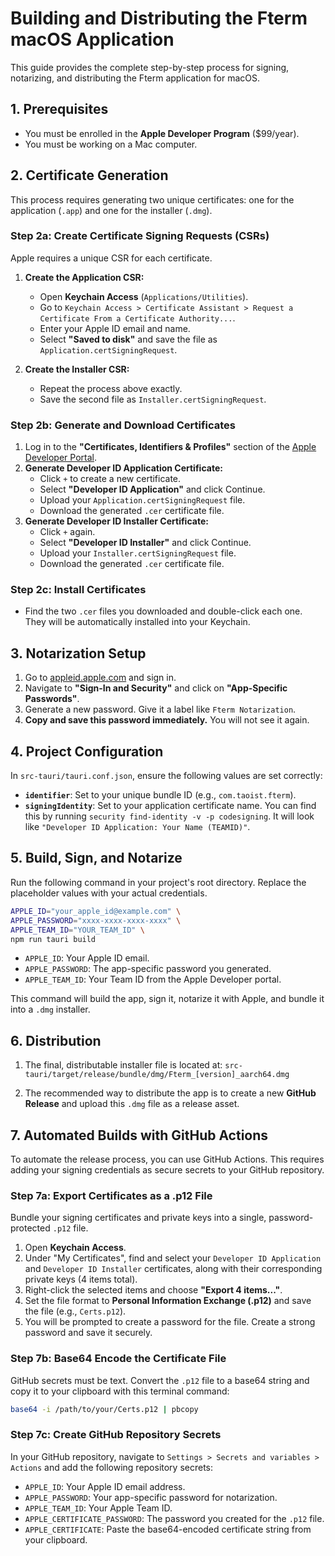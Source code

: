 # Building and Distributing the Fterm macOS Application

This guide provides the complete step-by-step process for signing, notarizing, and distributing the Fterm application for macOS.

## 1. Prerequisites

- You must be enrolled in the **Apple Developer Program** ($99/year).
- You must be working on a Mac computer.

## 2. Certificate Generation

This process requires generating two unique certificates: one for the application (`.app`) and one for the installer (`.dmg`).

### Step 2a: Create Certificate Signing Requests (CSRs)

Apple requires a unique CSR for each certificate.

1.  **Create the Application CSR:**
    - Open **Keychain Access** (`Applications/Utilities`).
    - Go to `Keychain Access > Certificate Assistant > Request a Certificate From a Certificate Authority...`.
    - Enter your Apple ID email and name.
    - Select **"Saved to disk"** and save the file as `Application.certSigningRequest`.

2.  **Create the Installer CSR:**
    - Repeat the process above exactly.
    - Save the second file as `Installer.certSigningRequest`.

### Step 2b: Generate and Download Certificates

1.  Log in to the **"Certificates, Identifiers & Profiles"** section of the [Apple Developer Portal](https://developer.apple.com/account/resources/certificates/list).
2.  **Generate Developer ID Application Certificate:**
    - Click `+` to create a new certificate.
    - Select **"Developer ID Application"** and click Continue.
    - Upload your `Application.certSigningRequest` file.
    - Download the generated `.cer` certificate file.
3.  **Generate Developer ID Installer Certificate:**
    - Click `+` again.
    - Select **"Developer ID Installer"** and click Continue.
    - Upload your `Installer.certSigningRequest` file.
    - Download the generated `.cer` certificate file.

### Step 2c: Install Certificates

- Find the two `.cer` files you downloaded and double-click each one. They will be automatically installed into your Keychain.

## 3. Notarization Setup

1.  Go to [appleid.apple.com](https://appleid.apple.com) and sign in.
2.  Navigate to **"Sign-In and Security"** and click on **"App-Specific Passwords"**.
3.  Generate a new password. Give it a label like `Fterm Notarization`.
4.  **Copy and save this password immediately.** You will not see it again.

## 4. Project Configuration

In `src-tauri/tauri.conf.json`, ensure the following values are set correctly:

- **`identifier`**: Set to your unique bundle ID (e.g., `com.taoist.fterm`).
- **`signingIdentity`**: Set to your application certificate name. You can find this by running `security find-identity -v -p codesigning`. It will look like `"Developer ID Application: Your Name (TEAMID)"`.

## 5. Build, Sign, and Notarize

Run the following command in your project's root directory. Replace the placeholder values with your actual credentials.

```sh
APPLE_ID="your_apple_id@example.com" \
APPLE_PASSWORD="xxxx-xxxx-xxxx-xxxx" \
APPLE_TEAM_ID="YOUR_TEAM_ID" \
npm run tauri build
```

- `APPLE_ID`: Your Apple ID email.
- `APPLE_PASSWORD`: The app-specific password you generated.
- `APPLE_TEAM_ID`: Your Team ID from the Apple Developer portal.

This command will build the app, sign it, notarize it with Apple, and bundle it into a `.dmg` installer.

## 6. Distribution

1.  The final, distributable installer file is located at:
    `src-tauri/target/release/bundle/dmg/Fterm_[version]_aarch64.dmg`

2.  The recommended way to distribute the app is to create a new **GitHub Release** and upload this `.dmg` file as a release asset.

## 7. Automated Builds with GitHub Actions

To automate the release process, you can use GitHub Actions. This requires adding your signing credentials as secure secrets to your GitHub repository.

### Step 7a: Export Certificates as a .p12 File

Bundle your signing certificates and private keys into a single, password-protected `.p12` file.

1.  Open **Keychain Access**.
2.  Under "My Certificates", find and select your `Developer ID Application` and `Developer ID Installer` certificates, along with their corresponding private keys (4 items total).
3.  Right-click the selected items and choose **"Export 4 items..."**.
4.  Set the file format to **Personal Information Exchange (.p12)** and save the file (e.g., `Certs.p12`).
5.  You will be prompted to create a password for the file. Create a strong password and save it securely.

### Step 7b: Base64 Encode the Certificate File

GitHub secrets must be text. Convert the `.p12` file to a base64 string and copy it to your clipboard with this terminal command:

```sh
base64 -i /path/to/your/Certs.p12 | pbcopy
```

### Step 7c: Create GitHub Repository Secrets

In your GitHub repository, navigate to `Settings > Secrets and variables > Actions` and add the following repository secrets:

-   `APPLE_ID`: Your Apple ID email address.
-   `APPLE_PASSWORD`: Your app-specific password for notarization.
-   `APPLE_TEAM_ID`: Your Apple Team ID.
-   `APPLE_CERTIFICATE_PASSWORD`: The password you created for the `.p12` file.
-   `APPLE_CERTIFICATE`: Paste the base64-encoded certificate string from your clipboard.

